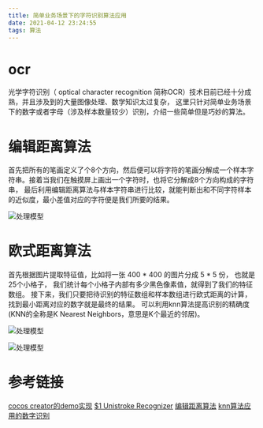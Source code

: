 ```yaml
---
title: 简单业务场景下的字符识别算法应用
date: 2021-04-12 23:24:55
tags: 算法
---
```


# ocr
光学字符识别（ optical character recognition 简称OCR）技术目前已经十分成熟，并且涉及到的大量图像处理、数学知识太过复杂，
这里只针对简单业务场景下的数字或者字母（涉及样本数量较少）识别，介绍一些简单但是巧妙的算法。

# 编辑距离算法
首先把所有的笔画定义了个8个方向，然后便可以将字符的笔画分解成一个样本字符串。接着当我们在触摸屏上画出一个字符时，也将它分解成8个方向构成的字符串，
最后利用编辑距离算法与样本字符串进行比较，就能判断出和不同字符样本的近似度，最小差值对应的字符便是我们所要的结果。

![处理模型](/images/CharacterRecognition/example.png "处理模型")

# 欧式距离算法
首先根据图片提取特征值，比如将一张 400 * 400 的图片分成 5 * 5 份， 也就是25个小格子， 我们统计每个小格子内部有多少黑色像素值，就得到了我们的特征数组。
接下来，我们只要把待识别的特征数组和样本数组进行欧式距离的计算，找到最小距离对应的数字就是最终的结果。
可以利用knn算法提高识别的精确度(KNN的全称是K Nearest Neighbors，意思是K个最近的邻居)。

![处理模型](/images/CharacterRecognition/example2.jpeg "处理模型")

![处理模型](/images/CharacterRecognition/example3.jpeg "处理模型")

# 参考链接
[cocos creator的demo实现](https://github.com/xiamengfan/character-recognition)
[$1 Unistroke Recognizer](http://depts.washington.edu/acelab/proj/dollar/index.html)
[编辑距离算法](https://zhuanlan.zhihu.com/p/80682302?utm_source=qq&utm_medium=social&utm_oi=694972303708016640)
[knn算法应用的数字识别](https://www.jianshu.com/p/a08ba241b2aa)